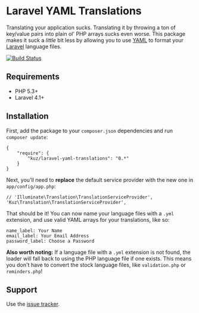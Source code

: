 # Laravel YAML Translations

Translating your application sucks. Translating it by throwing a ton of key/value pairs into plain ol' PHP arrays sucks even worse. This package makes it suck a *little* bit less by allowing you to use [YAML](http://www.yaml.org/) to format your [Laravel](http://laravel.com/) language files.

[![Build Status](https://travis-ci.org/akuzemchak/laravel-yaml-translations.svg?branch=master)](https://travis-ci.org/akuzemchak/laravel-yaml-translations)

## Requirements

* PHP 5.3+
* Laravel 4.1+

## Installation

First, add the package to your `composer.json` dependencies and run `composer update`:

```
{
    "require": {
        "kuz/laravel-yaml-translations": "0.*"
    }
}
```

Next, you'll need to **replace** the default service provider with the new one in `app/config/app.php`:

```
// 'Illuminate\Translation\TranslationServiceProvider',
'Kuz\Translation\TranslationServiceProvider',
```

That should be it! You can now name your language files with a `.yml` extension, and use valid YAML arrays for your translations, like so:

```
name_label: Your Name
email_label: Your Email Address
password_label: Choose a Password
```

**Also worth noting:** If a language file with a `.yml` extension is not found, the loader will fall back to using the PHP language file if one exists. This means you don't have to convert the stock language files, like `validation.php` or `reminders.php`!

## Support

Use the [issue tracker](https://github.com/akuzemchak/laravel-yaml-translations/issues).